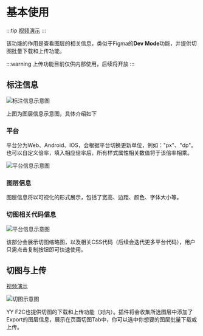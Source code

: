 # 基本使用
:::tip
[视频演示](https://www.bilibili.com/video/BV1D5gPeLETb/?vd_source=7fcf31abc7924b3dd8be9356b65e1c92)
:::

该功能的作用是查看图层的相关信息，类似于Figma的**Dev Mode**功能，并提供切图批量下载和上传功能。


:::warning
上传功能目前仅供内部使用，后续将开放
:::

## 标注信息

![标注信息示意图](https://hd-static.yystatic.com/9914176356035016.jpeg)

上图为图层信息示意图，具体介绍如下

### 平台

平台分为Web、Android、IOS，会根据平台切换更新单位，例如："px"、"dp"。也可以自定义倍率，填入相应倍率后，所有样式属性相关数值将于该倍率相乘。

![平台信息示意图](https://hd-static.yystatic.com/08436609250895377.jpeg)

### 图层信息

图层信息将以可视化的形式展示，包括了宽高、边距、颜色、字体大小等。

### 切图相关代码信息

![平台信息示意图](https://hd-static.yystatic.com/8946432383318821.jpeg)

该部分会展示切图缩略图，以及相关CSS代码（后续会迭代更多平台代码），用户只需点击复制按钮即可快速使用。

## 切图与上传

[视频演示](https://www.bilibili.com/video/BV1S5gPeLEUo/?vd_source=7fcf31abc7924b3dd8be9356b65e1c92)

![切图示意图](https://hd-static.yystatic.com/032402725539329325.jpeg)

YY F2C也提供切图的下载和上传功能（对内）。插件将会收集所选图层中添加了Export的图层信息，展示在页面切图Tab中，你可以选中你想要的图层批量下载或上传。